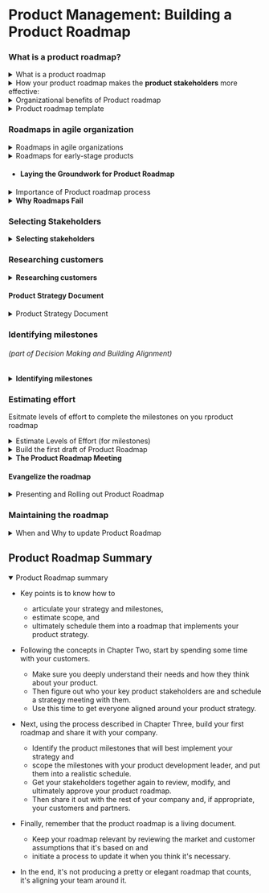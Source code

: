# Product Management: Building a Product Roadmap

### What is a product roadmap?
<details><summary>What is a product roadmap</summary>

  * A product roadmap is a long term development plan that gives product stakeholders the information they need to coordinate their planning.
  * Product roadmaps are extremely valuable even though not critical to success of business, even when we work in agile product development where short sprints are planned that too in a dynamic market environment.
  * The product roadmap gives predictability to the product development process, and everybody loves predictability.

</details>

<details><summary>How your product roadmap makes the <b>product stakeholders</b> more effective:</summary>
 
  * __Customers:__ The roadmap helps the large enterprise customers to make purchasing and inplementation decisions, especially when the industry is new and changing quickly.
  * __Customer-facing groups__ (sales/marketing/customer-support) - They use the product roadmap to develop their maretial like documentation and training and this work needs some lead time.
  * __Investors, board, sponsors:__ They need your product roadmap to estimate future revenues, and costs and decide what level of resources to allocate to your group including financial investments and hiring plans.
  * __Architects, engineers and designers:__ They can use the visibility provided by the road map to design higher-quality designs of the product.
    * Without the long-term plan the design will be in piecemeal and can create unforeseen problems. Also plans of other departments will fail without a longer term plan (product roadmap).
  * __Human resources:__ They may need to change their hiring plan.
  * __Legal:__ They may need to develop the contracts.

</details>

<details><summary>Organizational benefits of Product roadmap</summary>

  * Product roadmap forces the leadership team to clearly articulate its business goals and its strategy for achieving them.
  * Having a product roadmap helps ensure that your product development efforts are aligned as closely as possible with your strategy.
  * And having the key stakeholders aligned around that roadmap ensures that everyone works together effectively.

</details>

<details><summary>Product roadmap template</summary>

  * Roadmap for a small team with an early stage product can be a whiteboard photo of prioritized list of future initiatives.
  * Roadmap for a large organization with a mature product can be a long slide deck with a detailed product strategy and a feature breakdowns of each project.
  * Format of the roadmap is far less important than the support of key stakeholders and their alignment. Key to building stakeholder alignment is the roadmap creation process, not the final format not even the content of the roadmap.
  * A typical product roadmap is a graphical layout slide, which shows:
    * future time periods along the x-axis at the bottom.
      * -- this can be weeks, months, quarters or years depending on the product maturity and the development process) and
    * different products along the y-axis on the left
      * -- This can be product, or product categories, or customer segments, or strategic initiatives, or different platforms we support
    * And plot the milestone for each product across the grid.
      * Milestones can be put as text boxes positioned at the release date OR
      * They could be a horizontal bar ending on the release date. This is the time period when dev team will be working on them.
      * -- Each milestone should be a meaningful bundle of new functionality that will have significant impact on our business.
  * Product roadmap is not a complete document and instead it must be simple and easy to understand by all stakeholders (including key customers) to coordinate their planning around the product development plan.
  * Creating a roadmap with right release dates in a way that implements your product strategy and has all stakeholders aligned, is a daunting task.

</details>

### Roadmaps in agile organization
<details><summary>Roadmaps in agile organizations</summary>

  * Backlog is a prioritized queue of the next most important product development tasks. It is not at all same as roadmap. It is directed by roadmap.
  * Each milestone of the product roadmap eventually need to be turned into a large number of backlog tasks.
  * The stakeholders, i.e. customers, marketing group, finance groups are typically interested in milestones (of product roadmap) that will bring new customers, new marketing efforts, new revenue.
  * To complete a milestone, our team need to complete large number of tasks (user stories or bugs) form the product backlog.
  * Product roadmap gives milestones, the backlogs does not give any release date.
  * IMP: We need to put dates on product milestones even before the constituent backlog tasks don't have yet any date.
    * We need to estimate the dates for product milestones on the roadmap using a completely independent set of top-down estimates from your product development leader.
    * As long as they are close (even though inaccurate) , they will serve the purpose of allowing coordination among the different product stakeholders.
  * As the backlog is directed by product roadmap, it is crucial to ensure the activities of product development team are aligned to the needs and goals of the whole organization.
  
</details>

<details><summary>Roadmaps for early-stage products</summary>

   * We can start building a product roadmap if the product is mature enough, it has achieved a product market fit  and we are able to articulate a produc strategy that is based on solid market and customer knowledge.
   * Our product is said to have a product market fit, if we have a set of active, engaged customers who would be very disappointed if they did not have access to our product.
   * In early stages of product,
     * until you get to product market fit, you should have a set of hypotheses that you're validating at every given moment.
     * And instead of a roadmap, you should have a list of development projects that will allow you to validate these hypotheses as efficiently as possible.
     * Our purpose of product development should be to learn about the market and the customers and validate the hypotheses that will later form the basis of the product strategy.
   * In very early stages of a product
     * we donot know enough about the market, customer, and product to form a coherent well-founded strategy, and we are still exploring them
     * we have probably ideas about some unmet custoemr needs and a possible way to meet those needs to create business balue.
     * it will be foolish to plan to decid what we will develop far into the future, even if your business head asks for a roadmap. Explain them the hypotheses that you are validating, and promise them to build a roadmap after you have got to product market fit.
 
</details>

* #### Laying the Groundwork for Product Roadmap

<details><summary>Importance of Product roadmap process</summary>

  * An Example when a brilliant roadmap failed:
    * Say CEO and product leader has prepared an excellent product roadmap prepaed and presented at company board meeting.
    * But weeks into the execution the things started falling apart. Development is getting delayed (when asked now VP Engg says the timeline was not realistic but he was not asked to give feedback initially)
    * Later when a version is released with strategic features sales did not meed expectation. VP Sales told that the product features does not match with what customers were waiting for, but he was not asked for feedback initially even when he waS already aware of the fact, so the sales numbers can not be met.
    * The problem with this roadmap was that CEO and the product leader did not take time to get the team aligned around the roadmap in advance. The roadmap was excellent along with a brilliant strategy, but it failed due to misalignment.
  * The purpose of product development is to serve the business, to support the company's overall strategy, usually by winning customer adoption, loyalty, and ultimately, revenue.
  * And that almost always requires that all of the different functional groups in your company work together, including sales, marketing, customer support and so on.
  * Alignment is easier to achieve when you include your stakeholders early in the process, when you take the time to ask for their feedback and address it, and when you keep all of your stakeholders updated as the plan takes shape and evolves into its final form.
  * When people are involved in making something, they feel ownership, and they'll promote and defend it.
  * Even though the meeting required for building alignment seem redundant and laborious they are necessary.
  
  * ###### IMP: Alternate wat of thinking
    * Assume: The stakeholder alignment itself is actually the goal, and the resulting product roadmap document is only there as a reminder of what you are aligned around.
  
</details>


<details><summary><b>Why Roadmaps Fail</b></summary>

* Things needed for success of a product roadmap:
  * **Sound strategy** - roadmap must be based on souind strategy
  * **Realistic** - roadmap must be realistic (for estimates and feasibility etc)
  * **Fully supported** - it must e fully supported by key product stakeholders
* Most common reason for failure of a product roadmap is that one or more of these three steps were made shortcut.

* In many organizations a strong persuasive leader, caring deeply about future of business, very knowlegeable about the market usually believe that they know exactly what to be built. This person is usually founder or CEO or sales leader or CTO or even the product leader.
* These leaders usually use their intution to build the product roadmap and then use their persuasion powers to push it out to the whole organization.
* In rare occasions very talented person like Steeve Job's case, the intutions are corect, but usually it does not work that way. The challenge of working with such a talented person is that the product manager need to have the added challenge of **channeling the person's energy into a process** ensuring us to endup with a successful roadmap.
* It is extremely important to not let the person's intuition dictate the roadmap. Reasons:
  * The **intuition can be faulty** and the information from other stakeholders may not be taken into consideration. So roadmap could result from a flawed assumption about the market or could be just unrealistic.
  * As other stakeholders might not be part of decision making process, **alignment could be missing** and some **people might not support** the roadmap or worse actively trying to undermine it.
  
* Ways to handle this problem of "leadership intuition dictating roadmap"
1. Spend time with these strong leaders at the beginning of the process.
    * Ask them for their ideas about the roadmap and 
    * Ask about the development projects that are most important to them.
2. Ask for underlying thought
    * thought undertaken for selection of their projects
    * Capture their valuable knowledge on market and customers
3. Explain the importance of including other stakeholders in the process
    * After this person is fully heard, and opinions recorded explain the importance of including other stakeholders.
    * Let them know that the stakeholders are more likely to be aligned and actively support the plan if their opinions are solicited and incorporated.
4. Esitimate the development time.
    * Explain the leader that the estimation of development time will be a good idea as the plan will be solid.
    * If they object, explain them that you can run the estimation process quickly and it does not need to slow you down. Usually the logic will appeal to those in charge and they will support the rest of the process.

</details>

### Selecting Stakeholders
<details><summary><b>Selecting stakeholders</b></summary>
 
  * Missing a key person will hunt you later.
  * Including a person not central to your plan's success will waste your time and also may drag the whole process.
 
  #### Stakeholders (core team of roadmap development)
  1. The Product Leader (you)   
  2. Business leader (CEO or general manager of your business unit) is most important and your partner in building the roadmap.
     * This person should be leading business functions other than product development including sales, marketing and customer-support.
     * This leader is needed for allocation of resources (esp headcount).
     * Also they are needed to remind each of the stakeholders to prioritize the tasks necessary for roadmap success.
     * Hence include them early and often in the process of roadmap development.
     * They must feel complete ownership.
  3. Sales Leader (VP Sales or chief revenue officer)
      * They have to hit the sales target based on the product roadmap and we don't want friction there.
      * Companies tend to organize around revenue streams and the sales leader will have the ability to rally other resources to make the roadmap successful.
  4. Product Development Leader (e.g. CTO or VP of Engineering)
      * They will organize and motivate their team to hit the roadmap milestones.

  * In large organizations teams are organized functionally, hence it is not easy to identify the stakeholders.
      * We may need one person deep inside the sales group and another one from deep insite the engineering group, each of them reporting up into their own larger functional organizations.
  * When working across groups (of a large organization), use the sales leader as your business leader, as there might not be a single clear business leader. 
  
  * We can include other stakeholders in the process at least for some key decisions.
    * We can also include a strong operational leader (e.g. COO or VP of Customer service) if our product is going to require a lot of operational work, as it will add a lot of value.
    * Whomever we choose to include to, make sure they will be adding to not distracting from the process.
  
</details>

### Researching customers
<details><summary><b>Researching customers</b></summary>

* __How to earn respect as Product Manager:__ More you know about your customer and your market, more you can speak with authority about the impact of specific product development options.
* __Customer knowledge__ is the primary currency of a Product Manager.
* To understand more about your customers talk to them. Consider the following requirements:
  1. What decisions do your customers need to make? (in choosing your product).
  2. What problems are they trying to solve?
  3. What other options are available of them, today?
      * Sometimes it is between your product and your competitor's and sometimes it is your product and doing nothing.
      
* Best way to find these details is to ask the customer directly.
* Common ways for __Customer Research__
    * Large companies usually will have a research group which will have the answers to our questions.
    1. If there is no such group, then you will need to __initiate a research group__
    2. More likely you will need to __Ask your customers yourself__.
        * May be you design a survey and send it out to a small sample of your target customers using some of the widely available __survey software tools__ .
    3. __Participate in Sales and Customer Service meetings__ either as an active or passive participant. 
* Direct qualitative customer research yields more insights more quicly that other ways. HOW to do it:
    1. Reach out to your customers directly.
        * Reach out to a handful of your customers directly with a personal phone call or email.
        * Introduce yourself as the product manager and ask them for a few minutes of their time to learn about their experience using your product. (Many will respond positively to such a request).
    2. Watch them use your product
        * In your conversation, after you introduce yourself, ask them to share their screen and watch them actually using your product, listening to their observations along the way.
    2. Ask them questions about your product:
        * Why they decided to try your product?
        * What their other options were?
        * Whether or not they plan to continue with your product and why?
        * What they wish the product did differently?
* How many customers should you talk to?
    * Practically for most products 5 customer conversations is often enough.
    Even from first few conversations we will get a lot of insights like:
        * What they need?
        * How they make decisions
        * What the product needs to do diferently in order to achieve the business goals.
* With all these insights brought into the team you will be able to speak with authority and it will bring in respect for you as product manager.
</details>

#### Product Strategy Document
<details><summary>Product Strategy Document</b></summary>

The quality of a roadmap can not be evaluated without understanding the strategy of the company.
  * You can not know the quality of  a roadmap unless you know bit more about the business.
  1. Who my customers are?
  2. What their needs are?
  3. What features our product currently has?
  4. How well the product is meeting the needs of our customers today?
  5. What are the competing products in the market and what functionality do they have?

Regarding business objective:
  * May be I want to capture the whole market.
  * May be I just want to build a strong business in a niche segment (with unique requirements/customers/products).
  * May be I want to grow revenue
  * Or may be I want to acquire new users

First step in product roadmap development:
* Crearly articulate product strategy
    * A __productr strategy__ describes how your company or business unit will achieve its business goals.
    * Product strategy should typically answer following questions (write the answers in a brief document):
        1. What are your business goals?
        1.b. How will you measure success?
        2. Who are your target customers? (Which customers you really want to win?)
        3. What customer needs you are trying to meet? (key needs)
        4. What benefits your product will provide to these target customers?
        5. Who are your key competitors?
        6. What other options do your customers have?
        7. What are the key differentiators between your product and those of your competitors?

* You should make the business owner feel like owner of this strategy.
* Business owners must be key participant in developing the roadmap. They must promote and defend it actively with the senior members of your team.
* The product strategy document that you prepare should be the document owned by business leader not yours. But you must ensure that the document answers all these questions to a sufficient level of specificity. 

* Discuss the product strategy with each of the product stakeholders
    * Do this once the business leader has a product strategy articulated in a shared document or a short set of slides.
    * Start with one on one meetings where people feel comfortable giving you their unbiased feedback and concerns.
    * Then after incorporating all one-on-one feedbacks have one group meeting where everyone discusses and hopefully agrees to support the strategy.
    * Without this alignment from the stakeholders you need to go back and do it all over again.
* Building roadmap can be started after the product strategy is ready and key stakeholders are aligned around it.

</details>

### Identifying milestones
###### (part of Decision Making and Building Alignment)
<details><summary><b>Identifying milestones</b></summary>

* Find out the sequence of milestones that implement best that product strategy.
1. Start with your own research and thinking.
2. Reread your product strategy.
    * What are the barriers to achieving this strategy?
    * And which barriers can be removed or at least improved by changing your product in some way?
3. Research the market and in particular your target customers (spend some time)
    * Understand the decisions customers make when choosing to use your product.
    * Think about the barriers that prevent your target customers from adopting your product.
4. Try to imagine major product changes.
    * While thinking about the barriers to handle, think about these changes that you believe would have the desired impact on the strategic objective.
    * Often these will be the features that your customers have asked directly.
    * Sometimes these features if implemented would benefit them but those have not occurred to them yet.
    
* Milestones can be impactful in different ways:
    * Some milestones address pain points of existing customers.
        * increasing their usage OR
        * reducing their churn
    * Some milestones may allow your customer to use your product in new ways and reduce some of the appeals of competing prodcuts.
    * Some milestones may be intended to open  up new markets for an existing product
    * Some milestones may be for even launching a new product that has strategic value to the business.
    * Some milestones may not directly benefit customers but would benefit some other strategic objective
        * like opening up a new distribution channel OR
        * lowering your cost structure.
* Ensure that you are thinking of these milestones at the right level of granularity, and these are not backlog tasks.
* These milestones should be 
    * major product changes
    * which will take significant amount of research, design and development work
    * and will correspond to dozens of tasks on the backlog.
* Against each milestone be sure to record
    * the strategic objective the milestone supports and
    * the rationale behind the objective - The rationale should be at high level and easy to understand.
* An example of setting an milestone:
    * If your strategy is to acquire a cost conscious customer segment, 
    * reducing service delivery cost could be your strategic objective
    * putting milestones for automating some manual tasks or switching service providers could be the options to reduce cost.
* Initially we may not be having dates on the milestones as we donot know yet how long they will take.
* We can try putting these milestones in a rough priority order, by brainstorming.
* Meet each stakeholders to see whether they can think of any that you might have missed. Meet to one-on-one to increase chances of getting their ideas freely.
    1. Start by reviewing the product strategy.
    2. Ask about what you might have missed.
    3. Ask them for ideas about which milestones would best support the product strategy.
    4. Once their ideas are exhausted, review other milestones you proposed with them and ask for their feedback and also their sense of priorities.
* Finally you will end up with a sequence of product milestones, each with measurable impacts on one of your strategic objectives and which together will implement your product strategy.

</details>

### Estimating effort
Esitmate levels of effort to complete the milestones on you rproduct roadmap

<details><summary>Estimate Levels of Effort (for milestones)</summary>

* Work with product development leader on this effort estimation.
1. Estimate the development capacity of your team.
  * Usually measured in developer time units like developer days, developer weeks or developer months.
  * Typically developer tiem is spread across development, bug fixing, produc tmaintenance, and engineering-driven projects.
  * Ask your product development leader to estimate the amount of time team currently spends on these items.
    * Easily computed as a fraction of their overall capacity.
    * For example: May be 25% of their time in bug fixing, 20% on product maintenenance, and 20% on engineering.
    * The remaining leftover capacity is available for development of new functionality for your roadmap projects, e.g. 35% of the total in above example (once removed the time spent on these items).
2. Estimate the likely "development time" for each milestone (along with the product development leader)
  * Capture this information in a spreadsheet.
  * A typical layout can have one row per milestone with the fields "Milestone name", "Strategic Objective", "Summary of milestone", "Source", "development Time"
  * Milestones are more larger and complex than a typical backlog task.
    * It will be quite difficult for the product development leader to estimate the scope and they might even be reluctant to try.
  * Make them clear that you are asking for their best guess, but you are not asking them or their team to commit to these estimates. Put a disclaimer like "__*Please use your best estimate__" at the top of your spreadsheet to remind everyone that these are only estimates and are subject to change.
  * If some of the milestones are too small, we can group those into a larger milestone that supports some element of the strategy.
  * If some milestones are too large, see if there is a way you can decompose them into smaller milestone while making sure that each still has a independent business impact.
3. Once done with the phase-2 we would have a apreadsheet with enough information to build a product roadmap with milestones that are realistic for the team to complete. 

</details>

<details><summary>Build the first draft of Product Roadmap</summary>

  1. Sequence your miletones
      * Sequence the milestones roughly In terms of their value in supporting your product strategy.
      * Go through them one at time and remind yourself of the rationale for each milestone and prioritize them.
  2. Schedule these milestones into your roadmap.
      * Look at your highest priority milestone
      * Figure out when on calendar you could expect the milestone to be delivered
          * Use the effort estimates provided by your product development leader
          * Also use the developmnet capacity of the team.
      * Now pick the second highest priority milestone
          * Assume that the first milestone was compelted on time
          * Schedule the seocnd one in the same manner.
      * In this case we will have a roadmap with a step-like formation with some different milestones overlapping in a same quarter etc.
  3. There is another approach to roadmap scheduling:
      * You can instead look at the time periods out into the future like the next four quarters or next six months.
      * Identify high-priority milestones that can eb completed together.
      * Identify lower priority milestones for the second time period and so on.
      * Once done we will have a roadmap like Q1: (milestone1, milestone2), Q2: (milestones 3, 4, 5), Q3: (milestones 6,7), Q4: (milestone 8) etc.
  4. In each case be mindful of the total development capacity of your team in each time period.

* This approach has the advantage that it sets less precise expectations about the exact delivery date of each milestone, which can be a good thing, because the scope estimates are approximate anyway.

* Complexities in larger organizations:
    * In larger product development organizations, you'll probably have multiple development teams working in parallel.
    * If the teams are organized around distinct products or customers, like publisher tools and advertiser tools, you'd probably have separate milestones for each of them, and should schedule them separately.
    * In such cases the roadmap can be drawn with separate rows of releases, set on the same horizontal time axis one above the other.

* Complexities with functionally grouped teams:
    * Scheduling becomes more challenging if the teams are organized functionally, so that each team owns different system components, like a front-end team and back-end team.
    * If this is the case, you need to figure out the capacity and effort required of each team separately.
    * You'll also need to schedule the milestones in such a way that each of the teams will have enough capacity to complete each of the milestones in the time period you schedule it for.

* Once you're done and have a completed schedule, take a step back and run a sanity check on your strawman (draft roadmap) from a few perspectives.
    * First, ask yourself __if it implements your product strategy__. Try to make adjustments so the impact on the product strategy is maximized. 
    * Ask yourself, __is it feasible from a development resource perspective?__ Run it by your development leader again, and make any adjustments they deem necessary.
    * If the answers to these questions are yes, then you've got a strawman, and are ready to share this draft roadmap with your team.

</details>

<details><summary><b>The Product Roadmap Meeting</b></summary>

  * Plan and run this critical meeting in close collaboration with your business leader like your CEO or general manager
    * since they directly manage most of the product stakeholders 
    * and have the authority to ask for their participation.

  * Purpose of product roadmap is not the document itself but the __alignment of the different product stakeholders__ around the development plan that your roadmap represents.
  * The meeting steps:
    1. At the start of the meeting, explain the goal, to emerge with a shared product roadmap that all stakeholders fully support and can use in their own planning.
    2. The first item on the agenda should be a quick review of your product strategy.
        * Explain that it is the foundation and that the roadmap must be designed to implement the strategy.
        * It is critical that you check for alignment at this stage. If your team is not aligned on the strategy, it is pointless to discuss the roadmap.
    3. The second item on the agenda is to review the development capacity of your team.
        * Have your development leader present the team's capacity and explain how their time will be spent on things other than new product development such as bug fixing and engineering-driven projects.
    4. Next on the agenda should be a walk through of your product roadmap draft (straw man).
        * Present each milestone one at a time as well as the strategic objective for each.
        * Try to get through all the milestones before you start making changes just so people know everything under consideration.
        * Remind the team that each of the milestones has an associated developer time estimate and 
        * also remind that the releases on the roadmap are designed to fit within the limited resources.
    5. At this point, ask your team what they wish was different in the roadmap draft (straw man).
        * It is important in this step to hear some diverse opinions about the roadmap.
        * This is how you'll actually surface the important issues facing the business.
    6. It is best to modify the product roadmap directly in the meeting so everyone can see the consequences.
        * It's best to work together using a live spreadsheet.
    7. Show the team the tradeoffs of the decisions they are making.
        * It's critical that when you agree to move one milestone up to an earlier release date or time period, you also then have to remove other milestones of equal size to compensate and push them back to a later date.
        * Sometimes this will result in negotiations or trading between team members.
        * For instance, one person might give up a feature in the next quarter to gain something else immediately.
        * This can help resolve disagreements.
    8. Think about future success
        * As you proceed, keep inviting the group to think about the future success of the business rather than just their own interests.
        * In the best case, the team will reach consensus.
    9. Align the team with the decision
        * It's not always possible to get the whole team to agree fully with the roadmap.
        * But you do need to make sure that the whole team is aligned with the decision.
        * In this case, it's your __business leader's job__ to make the final decision and check for alignment with the rest of the team. 
        * If you haven't gotten to this point by the time the meeting is over, schedule a followup session to resume the process.
        * At the end of the meeting, everyone should be looking at the revised product roadmap in the spreadsheet and agreeing to support it publicly.
    * Now final product roadmap is ready.
</details>

#### Evangelize the roadmap

<details><summary>Presenting and Rolling out Product Roadmap</summary>

#### Preparation for presentation of Product roadmap

  * Create a short presentation for the roadmap
      * This presentation should simply presents the key elements and decisions of the product roadmap as well as the rationale behind them.
  * Presentation contents:
      * Top-level objectives
      * Target customers
      * Competitive advantage
          * How you plan to win them over to your product from the competition.
      * Put a product roadmap diagram
          * Which shows time periods on the x-axis and different customers or product categoreis on the y-axis if needed.
      * List the milestones in a grid
          * A table with columns "Milestone", "Strategic Objective",  "Summary", "Source", "Time" in a tabular form.
      * Include few rationale slide one for each of the key decisions where you had to favour one important project over another.
          * These slides are especially important for projects that got delayed but are popular with some set of customers or internal stakeholders.
          * It is important to show the project supporters that you understand how important the project is to them and there is a good reason why it was deplayed.
      * Schedule a series of 1-on-1 meetings
          * where you present the new roadmap to any product stakeholder
              * who will be impacted by it 
              * or who did not participate in ht eroadmap development process.
              * -- These could be leaders fo operation, customer service, technical support, finance, legal and so on.
              * -- In these meetings explain the decisions made by the team and the thinking behind it.
      * Check for alignment again (at the end of these one-on-ones)
          * You might say something like:
              * *"I know you're not getting everything you wanted here, but can you live with this?"*
              * *"Or is there something we need to revisit with the CEO?"*
              * *"If there are any major issues that the decision-making team missed, you'll have to raise them again to the whole group."*

#### Rolling out the product roadmap
  * Once all the one-on-one meetings are completed and all the key stakeholders are aligned:
      * it's time to roll out the roadmap to the entire company or business unit that it'll impact.
      * It's best to do this as part of an all-hands meeting.
      * This large group meeting is expensive so your presentation should be brief about 10 to 20 minutes max. Any longer and you'll lose a lot of your audience.
      * It's also a best practice to do a public question and answer session at the end of your presentation.
      * Always present the roadmap as a team effort. It's not my roadmap and I decided, but it is our roadmap and we decided.
  * If appropriate, make sure your external facing teams also have an easy way to share the roadmap with your customers and partners.
      * Often this takes the form of a one-pager that your sales people and account managers can share with them.
  * Once these meetings are over, your work is done.
      * Your whole organization and its customers and partners can now operate in close coordination with your product development plan.

</details>

### Maintaining the roadmap

<details><summary>When and Why to update Product Roadmap</summary>

  * Product roadmaps are usually dynamic documents (Even though some of your stakeholders might wish otherwise).
  * They represent your organization's development plan at a particular point in time based on the best information available to you at that point in time.
  * You'll need to update your roadmap, when you learn new information about your customers or the market.
  * So how do you know when it's time to update your roadmap?
      * When you've learned something new that makes the old roadmap no longer seem like the optimal course of action.
      * There are several types of new information that you might encounter.
          * First, you might've learned information about your customers' needs and desires.
              * For example, you might've tried out a new pricing model and found out that your customers won't accept it.
          * Second, it could be information about your competitors.
              * Say you've just read a major announcement from one of your competitors which makes them more of a threat than you thought.
          * And third, you might've learned something new about the time or cost of product development.
              * The projects that you prioritized on your roadmap might be taking much longer than anticipated to complete.
      * In all of these cases, you'll probably want to revise your roadmap.
      * Sometimes, team members may approach you and ask for changes to the roadmap.
      * In these cases, it's important that you try to understand the reason for the change.
          * What's the new information that's been learned since the last roadmap update?
          * In some cases, you might find that there really is something new.
          * But in others, you may discover that one of your team members is still not aligned with the decisions made in the previous iteration and still trying to promote their point of view.
              * in which case (in case of team misalignment), you might want to alert your business leader.
  * The frequency of roadmap updates can vary widely between organizations.
  * If the product you're working on is very immature,
      * you're probably learning new information all the time,
      * so your roadmap will probably change very frequently.
  * If the product is much more mature, and your market is very stable,
      * you might not need to revise your roadmap at all, that is, until everything's been released.
  * Remember that the decision about whether and when to update the roadmap is __your responsibility__. As the product leader, you're the guardian of the product roadmap.

</details>

## Product Roadmap Summary
<details open><summary>Product Roadmap summary</summary>

* Key points is to know how to 
    * articulate your strategy and milestones, 
    * estimate scope, and 
    * ultimately schedule them into a roadmap that implements your product strategy.

* Following the concepts in Chapter Two, start by spending some time with your customers.
    * Make sure you deeply understand their needs and how they think about your product.
    * Then figure out who your key product stakeholders are and schedule a strategy meeting with them.
    * Use this time to get everyone aligned around your product strategy.
* Next, using the process described in Chapter Three, build your first roadmap and share it with your company.
    * Identify the product milestones that will best implement your strategy and 
    * scope the milestones with your product development leader, and put them into a realistic schedule.
    * Get your stakeholders together again to review, modify, and ultimately approve your product roadmap.
    * Then share it out with the rest of your company and, if appropriate, your customers and partners.
* Finally, remember that the product roadmap is a living document.
    * Keep your roadmap relevant by reviewing the market and customer assumptions that it's based on and 
    * initiate a process to update it when you think it's necessary.
* In the end, it's not producing a pretty or elegant roadmap that counts, it's aligning your team around it.

</details>
